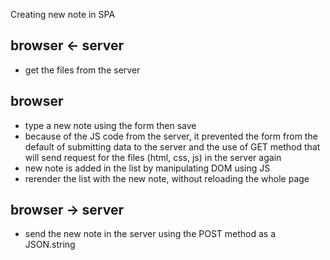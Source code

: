 Creating new note in SPA

## browser <- server 
- get the files from the server
## browser 
- type a new note using the form then save
- because of the JS code from the server, it prevented the form from 
    the default of submitting data to the server and the use of GET method 
    that will send request for the files (html, css, js) in the server again
- new note is added in the list by manipulating DOM using JS
- rerender the list with the new note, without reloading the whole page
## browser -> server
- send the new note in the server using the POST method as a JSON.string